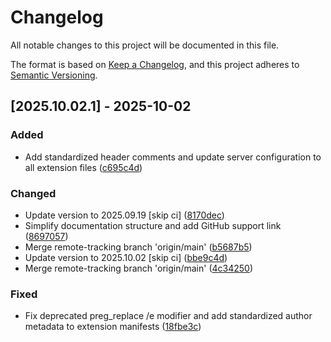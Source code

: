 # Changelog

All notable changes to this project will be documented in this file.

The format is based on [Keep a Changelog](https://keepachangelog.com/en/1.0.0/),
and this project adheres to [Semantic Versioning](https://semver.org/spec/v2.0.0.html).

## [2025.10.02.1] - 2025-10-02

### Added

* Add standardized header comments and update server configuration to all extension files ([c695c4d](https://github.com/N6REJ/bears_aichatbot/commit/c695c4d))

### Changed

* Update version to 2025.09.19 [skip ci] ([8170dec](https://github.com/N6REJ/bears_aichatbot/commit/8170dec))
* Simplify documentation structure and add GitHub support link ([8697057](https://github.com/N6REJ/bears_aichatbot/commit/8697057))
* Merge remote-tracking branch 'origin/main' ([b5687b5](https://github.com/N6REJ/bears_aichatbot/commit/b5687b5))
* Update version to 2025.10.02 [skip ci] ([bbe9c4d](https://github.com/N6REJ/bears_aichatbot/commit/bbe9c4d))
* Merge remote-tracking branch 'origin/main' ([4c34250](https://github.com/N6REJ/bears_aichatbot/commit/4c34250))

### Fixed

* Fix deprecated preg_replace /e modifier and add standardized author metadata to extension manifests ([18fbe3c](https://github.com/N6REJ/bears_aichatbot/commit/18fbe3c))

